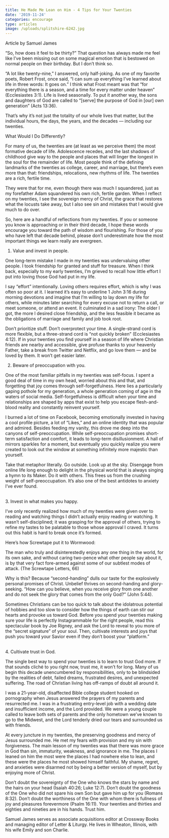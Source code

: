 ```yaml
---
title: He Made Me Lean on Him - 4 Tips for Your Twenties
date: '2019-11-24'
categories: encourage
type: articles
image: /uploads/splitshire-6242.jpg
---
```



Article by Samuel James



“So, how does it feel to be thirty?” That question has always made me feel like I’ve been missing out on some magical emotion that is bestowed on normal people on their birthday. But I don’t think so.

“A lot like twenty-nine,” I answered, only half-joking. As one of my favorite poets, Robert Frost, once said, “I can sum up everything I’ve learned about life in three words: It goes on.” I think what Frost meant was that “for everything there is a season, and a time for every matter under heaven” (Ecclesiastes 3:1). Life is lived seasonally. To put it another way, the sons and daughters of God are called to “\[serve] the purpose of God in \[our] own generation” (Acts 13:36). 

That’s why it’s not just the totality of our whole lives that matter, but the individual hours, the days, the years, and the decades — including our twenties. 

What Would I Do Differently?



For many of us, the twenties are (at least as we perceive them) the most formative decade of life. Adolescence recedes, and the last shadows of childhood give way to the people and places that will linger the longest in the soul for the remainder of life. Most people think of the defining landmarks of the twenties as college, career, and marriage, but there’s even more than that: friendships, relocations, new rhythms of life. The twenties are a rich, fertile time. 



They were that for me, even though there was much I squandered, just as my forefather Adam squandered his own rich, fertile garden. When I reflect on my twenties, I see the sovereign mercy of Christ, the grace that restores what the locusts take away, but I also see sin and mistakes that I would give much to do over. 

So, here are a handful of reflections from my twenties. If you or someone you know is approaching or in their third decade, I hope these words encourage you toward the path of wisdom and flourishing. For those of you who have left that decade behind, please don’t underestimate how the most important things we learn really are evergreen. 



1. Value and invest in people.



One long-term mistake I made in my twenties was undervaluing other people. I took friendship for granted and stuff for treasure. When I think back, especially to my early twenties, I’m grieved to recall how little effort I put into loving those God had put in my life. 

I say “effort” intentionally. Loving others requires effort, which is why I was often so poor at it. I learned it’s easy to underline 1 John 3:16 during morning devotions and imagine that I’m willing to lay down my life for others, while minutes later searching for every excuse not to return a call, or meet someone, or attend an event. It culminated in a sad irony: The older I got, the more I desired close friendship, and the less feasible it became as the obligations of marriage and family and job took root. 

Don’t prioritize stuff. Don’t overprotect your time. A single-strand cord is more flexible, but a three-strand cord is “not quickly broken” (Ecclesiastes 4:12). If in your twenties you find yourself in a season of life where Christian friends are nearby and accessible, give profuse thanks to your heavenly Father, take a break from Twitter and Netflix, and go love them — and be loved by them. It won’t get easier later.



2. Beware of preoccupation with you.

One of the most familiar pitfalls in my twenties was self-focus. I spent a good deal of time in my own head, worried about this and that, and forgetting that joy comes through self-forgetfulness. Here lies a particularly gaping pothole for my generation, a whole generation coming of age in the waters of social media. Self-forgetfulness is difficult when your time and relationships are shaped by apps that exist to help you escape flesh-and-blood reality and constantly reinvent yourself. 

I burned a lot of time on Facebook, becoming emotionally invested in having a cool profile picture, a lot of “Likes,” and an online identity that was popular and admired. Besides feeding my vanity, this drove me deep into the canyons of self-preoccupation. While self-preoccupation promises short-term satisfaction and comfort, it leads to long-term disillusionment. A hall of mirrors sparkles for a moment, but eventually you quickly realize you were created to look out the window at something infinitely more majestic than yourself. 

Take that metaphor literally. Go outside. Look up at the sky. Disengage from online life long enough to delight in the physical world that is always singing a hymn to its Maker. Do it with others. This frees us from the crushing weight of self-preoccupation. It’s also one of the best antidotes to anxiety I’ve ever found. 

\
3. Invest in what makes you happy.



I’ve only recently realized how much of my twenties were given over to reading and watching things I didn’t actually enjoy reading or watching. It wasn’t self-disciplined; it was grasping for the approval of others, trying to refine my tastes to be palatable to those whose approval I craved. It turns out this habit is hard to break once it’s formed. 

Here’s how Screwtape put it to Wormwood: 

The man who truly and disinterestedly enjoys any one thing in the world, for its own sake, and without caring two-pence what other people say about it, is by that very fact fore-armed against some of our subtlest modes of attack. (The Screwtape Letters, 66)

Why is this? Because “second-handing” dulls our taste for the explosively personal promises of Christ. Unbelief thrives on second-handing and glory-seeking. “How can you believe, when you receive glory from one another and do not seek the glory that comes from the only God?” (John 5:44).

Sometimes Christians can be too quick to talk about the idolatrous potential of hobbies and too slow to consider how the things of earth can stir our hearts and provoke us toward God. Before you spend your twenties making sure your life is perfectly Instagrammable for the right people, read this spectacular book by Joe Rigney, and ask the Lord to reveal to you more of the “secret signature” of your soul. Then, cultivate interests and joys that push you toward your Savior even if they don’t boost your “platform.” 

\
4. Cultivate trust in God.

The single best way to spend your twenties is to learn to trust God more. If that sounds cliché to you right now, trust me, it won’t for long. Many of us begin this decade unencumbered by responsibilities, only to be blindsided by the realities of debt, failed dreams, frustrated desires, and unexpected suffering. The road of Christian living has off-ramps of doubt all around it. 

I was a 21-year-old, disaffected Bible college student hooked on pornography when Jesus answered the prayers of my parents and resurrected me. I was in a frustrating entry-level job with a wedding date and insufficient income, and the Lord provided. We were a young couple called to leave both sets of parents and the only hometown we’ve known to go to the Midwest, and the Lord tenderly dried our tears and surrounded us with friends. 

At every juncture in my twenties, the preserving goodness and mercy of Jesus surrounded me. He met my fears with provision and my sin with forgiveness. The main lesson of my twenties was that there was more grace in God than sin, immaturity, weakness, and ignorance in me. The places I leaned on him the most were the places I had nowhere else to lean, and these were the places he most showed himself faithful. My shame, regret, and anxieties were disarmed not by being a better version of myself, but by enjoying more of Christ.

Don’t doubt the sovereignty of the One who knows the stars by name and the hairs on your head (Isaiah 40:26; Luke 12:7). Don’t doubt the goodness of the One who did not spare his own Son but gave him up for you (Romans 8:32). Don’t doubt the worthiness of the One with whom there is fullness of joy and pleasures forevermore (Psalm 16:11). Your twenties and thirties and eighties and nineties are in his hands. Trust him.





Samuel James serves as associate acquisitions editor at Crossway Books and managing editor of Letter & Liturgy. He lives in Wheaton, Illinois, with his wife Emily and son Charlie.
